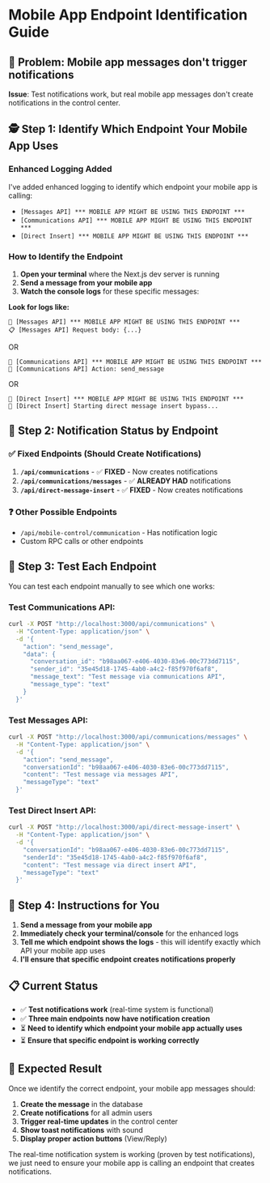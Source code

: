 # Mobile App Endpoint Identification Guide

## 🎯 **Problem**: Mobile app messages don't trigger notifications

**Issue**: Test notifications work, but real mobile app messages don't create notifications in the control center.

## 🕵️ **Step 1: Identify Which Endpoint Your Mobile App Uses**

### **Enhanced Logging Added**
I've added enhanced logging to identify which endpoint your mobile app is calling:

- `[Messages API] *** MOBILE APP MIGHT BE USING THIS ENDPOINT ***`
- `[Communications API] *** MOBILE APP MIGHT BE USING THIS ENDPOINT ***`  
- `[Direct Insert] *** MOBILE APP MIGHT BE USING THIS ENDPOINT ***`

### **How to Identify the Endpoint**

1. **Open your terminal** where the Next.js dev server is running
2. **Send a message from your mobile app**
3. **Watch the console logs** for these specific messages:

**Look for logs like:**
```
📱 [Messages API] *** MOBILE APP MIGHT BE USING THIS ENDPOINT ***
📋 [Messages API] Request body: {...}
```

OR

```
📱 [Communications API] *** MOBILE APP MIGHT BE USING THIS ENDPOINT ***
🔧 [Communications API] Action: send_message
```

OR

```
📱 [Direct Insert] *** MOBILE APP MIGHT BE USING THIS ENDPOINT ***
🔧 [Direct Insert] Starting direct message insert bypass...
```

## 🔧 **Step 2: Notification Status by Endpoint**

### **✅ Fixed Endpoints (Should Create Notifications)**
1. **`/api/communications`** - ✅ **FIXED** - Now creates notifications
2. **`/api/communications/messages`** - ✅ **ALREADY HAD** notifications  
3. **`/api/direct-message-insert`** - ✅ **FIXED** - Now creates notifications

### **❓ Other Possible Endpoints**
- `/api/mobile-control/communication` - Has notification logic
- Custom RPC calls or other endpoints

## 🧪 **Step 3: Test Each Endpoint**

You can test each endpoint manually to see which one works:

### **Test Communications API:**
```bash
curl -X POST "http://localhost:3000/api/communications" \
  -H "Content-Type: application/json" \
  -d '{
    "action": "send_message",
    "data": {
      "conversation_id": "b98aa067-e406-4030-83e6-00c773dd7115",
      "sender_id": "35e45d18-1745-4ab0-a4c2-f85f970f6af8",
      "message_text": "Test message via communications API",
      "message_type": "text"
    }
  }'
```

### **Test Messages API:**
```bash
curl -X POST "http://localhost:3000/api/communications/messages" \
  -H "Content-Type: application/json" \
  -d '{
    "action": "send_message",
    "conversationId": "b98aa067-e406-4030-83e6-00c773dd7115",
    "content": "Test message via messages API",
    "messageType": "text"
  }'
```

### **Test Direct Insert API:**
```bash
curl -X POST "http://localhost:3000/api/direct-message-insert" \
  -H "Content-Type: application/json" \
  -d '{
    "conversationId": "b98aa067-e406-4030-83e6-00c773dd7115",
    "senderId": "35e45d18-1745-4ab0-a4c2-f85f970f6af8",
    "content": "Test message via direct insert API",
    "messageType": "text"
  }'
```

## 🎯 **Step 4: Instructions for You**

1. **Send a message from your mobile app**
2. **Immediately check your terminal/console** for the enhanced logs
3. **Tell me which endpoint shows the logs** - this will identify exactly which API your mobile app uses
4. **I'll ensure that specific endpoint creates notifications properly**

## 📋 **Current Status**

- ✅ **Test notifications work** (real-time system is functional)
- ✅ **Three main endpoints now have notification creation**
- ⏳ **Need to identify which endpoint your mobile app actually uses**
- ⏳ **Ensure that specific endpoint is working correctly**

## 🚀 **Expected Result**

Once we identify the correct endpoint, your mobile app messages should:
1. **Create the message** in the database
2. **Create notifications** for all admin users  
3. **Trigger real-time updates** in the control center
4. **Show toast notifications** with sound
5. **Display proper action buttons** (View/Reply)

The real-time notification system is working (proven by test notifications), we just need to ensure your mobile app is calling an endpoint that creates notifications. 